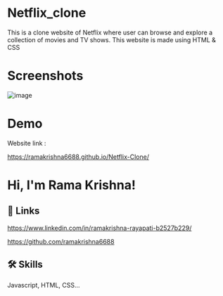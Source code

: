 # Netflix_clone

This is a clone website of Netflix where user can browse and explore a collection of movies and TV shows. This website is made using HTML & CSS 

# Screenshots

![image](https://github.com/ramakrishna6688/Netflix-Clone/assets/147040794/fb0f6acb-bb04-4a60-ae5f-b5259a04fc1a)

# Demo 
Website link :

 https://ramakrishna6688.github.io/Netflix-Clone/
# Hi, I'm Rama Krishna! 


## 🔗 Links
https://www.linkedin.com/in/ramakrishna-rayapati-b2527b229/

https://github.com/ramakrishna6688

## 🛠 Skills
Javascript, HTML, CSS...
